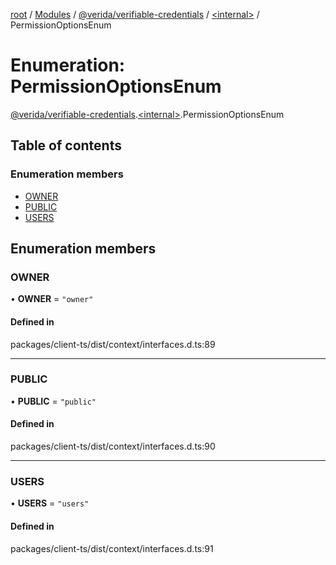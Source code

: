 [root](../README.md) / [Modules](../modules.md) / [@verida/verifiable-credentials](../modules/verida_verifiable_credentials.md) / [<internal\>](../modules/verida_verifiable_credentials._internal_.md) / PermissionOptionsEnum

# Enumeration: PermissionOptionsEnum

[@verida/verifiable-credentials](../modules/verida_verifiable_credentials.md).[<internal\>](../modules/verida_verifiable_credentials._internal_.md).PermissionOptionsEnum

## Table of contents

### Enumeration members

- [OWNER](verida_verifiable_credentials._internal_.PermissionOptionsEnum.md#owner)
- [PUBLIC](verida_verifiable_credentials._internal_.PermissionOptionsEnum.md#public)
- [USERS](verida_verifiable_credentials._internal_.PermissionOptionsEnum.md#users)

## Enumeration members

### OWNER

• **OWNER** = `"owner"`

#### Defined in

packages/client-ts/dist/context/interfaces.d.ts:89

___

### PUBLIC

• **PUBLIC** = `"public"`

#### Defined in

packages/client-ts/dist/context/interfaces.d.ts:90

___

### USERS

• **USERS** = `"users"`

#### Defined in

packages/client-ts/dist/context/interfaces.d.ts:91
